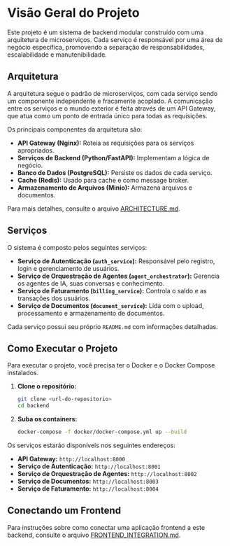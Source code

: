 # Visão Geral do Projeto

Este projeto é um sistema de backend modular construído com uma arquitetura de microserviços. Cada serviço é responsável por uma área de negócio específica, promovendo a separação de responsabilidades, escalabilidade e manutenibilidade.

## Arquitetura

A arquitetura segue o padrão de microserviços, com cada serviço sendo um componente independente e fracamente acoplado. A comunicação entre os serviços e o mundo exterior é feita através de um API Gateway, que atua como um ponto de entrada único para todas as requisições.

Os principais componentes da arquitetura são:

- **API Gateway (Nginx):** Roteia as requisições para os serviços apropriados.
- **Serviços de Backend (Python/FastAPI):** Implementam a lógica de negócio.
- **Banco de Dados (PostgreSQL):** Persiste os dados de cada serviço.
- **Cache (Redis):** Usado para cache e como message broker.
- **Armazenamento de Arquivos (Minio):** Armazena arquivos e documentos.

Para mais detalhes, consulte o arquivo [ARCHITECTURE.md](ARCHITECTURE.md).

## Serviços

O sistema é composto pelos seguintes serviços:

- **Serviço de Autenticação (`auth_service`):** Responsável pelo registro, login e gerenciamento de usuários.
- **Serviço de Orquestração de Agentes (`agent_orchestrator`):** Gerencia os agentes de IA, suas conversas e conhecimento.
- **Serviço de Faturamento (`billing_service`):** Controla o saldo e as transações dos usuários.
- **Serviço de Documentos (`document_service`):** Lida com o upload, processamento e armazenamento de documentos.

Cada serviço possui seu próprio `README.md` com informações detalhadas.

## Como Executar o Projeto

Para executar o projeto, você precisa ter o Docker e o Docker Compose instalados.

1. **Clone o repositório:**
   ```bash
   git clone <url-do-repositorio>
   cd backend
   ```

2. **Suba os containers:**
   ```bash
   docker-compose -f docker/docker-compose.yml up --build
   ```

Os serviços estarão disponíveis nos seguintes endereços:

- **API Gateway:** `http://localhost:8000`
- **Serviço de Autenticação:** `http://localhost:8001`
- **Serviço de Orquestração de Agentes:** `http://localhost:8002`
- **Serviço de Documentos:** `http://localhost:8003`
- **Serviço de Faturamento:** `http://localhost:8004`

## Conectando um Frontend

Para instruções sobre como conectar uma aplicação frontend a este backend, consulte o arquivo [FRONTEND_INTEGRATION.md](FRONTEND_INTEGRATION.md).

